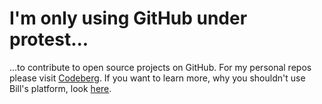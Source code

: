 # I'm only using GitHub under protest...

...to contribute to open source projects on GitHub. For my personal repos please visit [Codeberg](https://codeberg.org/guefra). If you want to learn more, why you shouldn't use Bill's platform, look [here](https://giveupgithub.org/).
